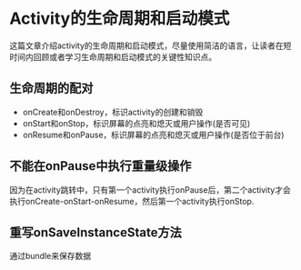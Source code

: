 # Activity的生命周期和启动模式
这篇文章介绍activity的生命周期和启动模式，尽量使用简洁的语言，让读者在短时间内回顾或者学习生命周期和启动模式的关键性知识点。

## 生命周期的配对
- onCreate和onDestroy，标识activity的创建和销毁
- onStart和onStop，标识屏幕的点亮和熄灭或用户操作(是否可见)
- onResume和onPause，标识屏幕的点亮和熄灭或用户操作(是否位于前台)

## 不能在onPause中执行重量级操作
因为在activity跳转中，只有第一个activity执行onPause后，第二个activity才会执行onCreate-onStart-onResume，然后第一个activity执行onStop.

## 重写onSaveInstanceState方法
通过bundle来保存数据